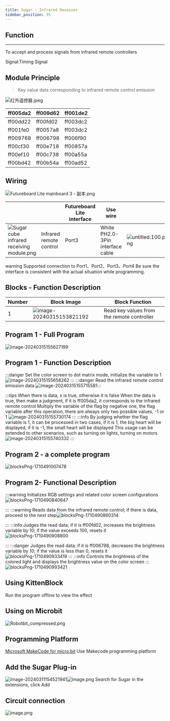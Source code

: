 ```yaml
---
title: Sugar - Infrared Receiver
sidebar_position: 35
---
```

## Function

---

To accept and process signals from infrared remote controllers

Signal:Timing Signal

## Module Principle

> Key value data corresponding to infrared remote control emission

![红外遥控器.jpeg](https://learn.kittenbot.cn/2024md_pic/1698304464112-9770ba65-2693-4bf6-94b9-e9afabba54f3.jpeg)

| ff005da2 | ff009d62 | ff001de2 |
| -------- | -------- | -------- |
| ff00dd22 | ff00fd02 | ff003dc2 |
| ff001fe0 | ff0057a8 | ff003dc2 |
| ff009768 | ff006798 | ff006f90 |
| ff00cf30 | ff00e718 | ff00857a |
| ff00ef10 | ff00c738 | ff00a55a |
| ff00bd42 | ff00b54a | ff00ad52 |

## Wiring

![Futureboard Lite mainboard 3 - 副本.png](https://learn.kittenbot.cn/2024md_pic/1698380706419-a2ebab60-1711-4200-b918-f513c0643b69.png)

|                                                                                                                                         |                         | Futureboard Lite interface | Use wire                         |                                                                                                                 |
| --------------------------------------------------------------------------------------------------------------------------------------- | ----------------------- | -------------------------- | -------------------------------- | --------------------------------------------------------------------------------------------------------------- |
| ![Sugar cube infrared receiving module.png](https://learn.kittenbot.cn/2024md_pic/1698304447703-cf39bc13-2665-402a-9b8f-7c539b825262.png) | Infrared remote control | Port3                      | White PH2.0-3Pin interface cable | ![untitled.100.png](https://learn.kittenbot.cn/2024md_pic/1694663456622-fdd52039-7a0c-451f-96a0-feabdc797516.png) |

warning
Supported connection to Port1、Port2、Port3、Port4
Be sure the interface is consistent with the actual situation while programming.

## Blocks - Function Description

| Number | Block Image                                                                                 | Block Function                             |
| ------ | ------------------------------------------------------------------------------------------- | ------------------------------------------ |
| 1      | ![image-20240315153821192](https://learn.kittenbot.cn/2024md_pic/image-20240315153821192.png) | Read key values from the remote controller |

## Program 1 - Full Program

![image-20240315155627199](https://learn.kittenbot.cn/2024md_pic/image-20240315155627199.png)

## Program 1 - Function Description

:::danger
Set the color screen to dot matrix mode, initialize the variable to 1
![image-20240315155658262](https://learn.kittenbot.cn/2024md_pic/image-20240315155658262.png)
:::
:::danger
Read the infrared remote control emission data 
![image-20240315155715581](https://learn.kittenbot.cn/2024md_pic/image-20240315155715581.png):::

:::tips
When there is data, x is true, otherwise it is false
When the data is true, then make a judgment, if it is ff005da2, it corresponds to the infrared remote control
Multiply the variable of the flag by negative one, the flag variable after this operation, there are always only two possible values, -1 or 1
![image-20240315155730174](https://learn.kittenbot.cn/2024md_pic/image-20240315155730174.png)
:::
:::info
By judging whether the flag variable is 1, it can be processed in two cases, if it is 1, the big heart will be displayed, if it is -1, the small heart will be displayed
This usage can be extended to other scenarios, such as turning on lights, turning on motors 
![image-20240315155740332](https://learn.kittenbot.cn/2024md_pic/image-20240315155740332.png)
:::

## Program 2 - a complete program

![blocksPng-1710491007478](https://learn.kittenbot.cn/2024md_pic/blocksPng-1710491007478.png)

## Program 2- Functional Description

:::warning
Initializes RGB settings and related color screen configurations
![blocksPng-1710490840647](https://learn.kittenbot.cn/2024md_pic/blocksPng-1710490840647.png)

:::
:::warning
Reads data from the infrared remote control; if there is data, proceed to the next step![blocksPng-1710490860314](https://learn.kittenbot.cn/2024md_pic/blocksPng-1710490860314.png)

:::
:::info
Judges the read data; if it is ff00fd02, increases the brightness variable by 10; if the value exceeds 100, resets it ![blocksPng-1710490908800](https://learn.kittenbot.cn/2024md_pic/blocksPng-1710490908800.png)

:::
:::danger
Judges the read data; if it is ff006798, decreases the brightness variable by 10; if the value is less than 0, resets it
![blocksPng-1710490933419](https://learn.kittenbot.cn/2024md_pic/blocksPng-1710490933419.png)
:::
:::info
Controls the brightness of the colored light and displays the brightness value on the color screen 
:::![blocksPng-1710490993421](https://learn.kittenbot.cn/2024md_pic/blocksPng-1710490993421.png)

## Using KittenBlock

Run the program offline to view the effect

## Using on Microbit

![Robotbit_compressed.png](https://learn.kittenbot.cn/2024md_pic/1709112761000-c84282ba-fe71-45c1-8ad4-8e7f6fc4738f.png)

## Programming Platform

[Microsoft MakeCode for micro:bit](https://makecode.microbit.org/#editor) 
Use Makecode programming platform

## Add the Sugar Plug-in

![image-20240311154521941](https://learn.kittenbot.cn/2024md_pic/image-20240311154521941.png)![image.png](https://learn.kittenbot.cn/2024md_pic/1709111641678-73b61119-c29c-4b48-add7-375ce9a15935.png) 
Search for Sugar in the extensions, click Add

## Circuit connection

![image.png](https://learn.kittenbot.cn/2024md_pic/1709782315784-9c21d951-adf9-4d23-9859-637c528f9d5a.png)

